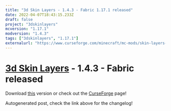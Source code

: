 ```yaml
---
title: "3d Skin Layers - 1.4.3 - Fabric 1.17.1 released"
date: 2022-04-07T18:43:15.233Z
draft: false
project: "3dskinlayers"
mcversion: "1.17.1"
modversion: "1.4.3"
tags: ["3dskinlayers", "1.17.1"]
externalurl: "https://www.curseforge.com/minecraft/mc-mods/skin-layers-3d/files/3739535"
---
```

# [3d Skin Layers](/project/3dskinlayers) - 1.4.3 - Fabric released
Download [this](https://www.curseforge.com/minecraft/mc-mods/skin-layers-3d/files/3739535) version or check out the [CurseForge](https://www.curseforge.com/minecraft/mc-mods/skin-layers-3d) page!

Autogenerated post, check the link above for the changelog!
